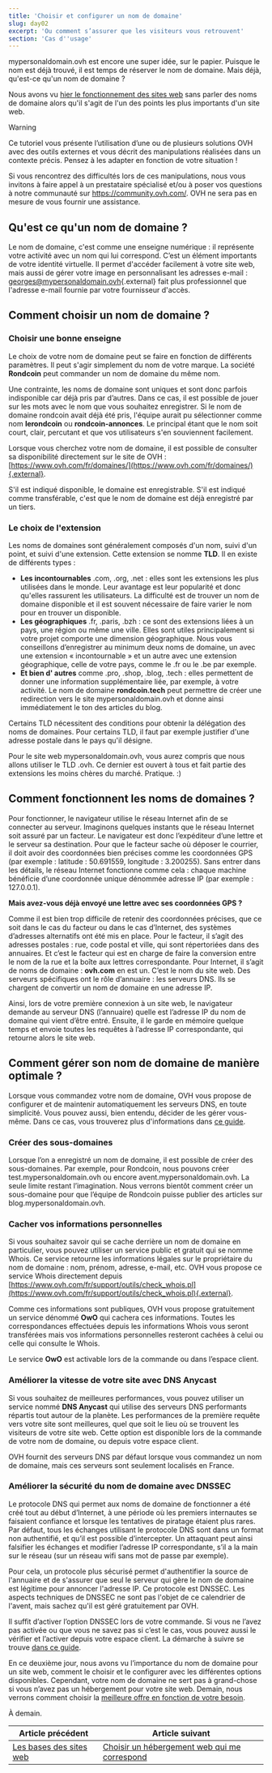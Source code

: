 ```yaml
---
title: 'Choisir et configurer un nom de domaine'
slug: day02
excerpt: 'Ou comment s’assurer que les visiteurs vous retrouvent'
section: 'Cas d''usage'
---
```


mypersonaldomain.ovh est encore une super idée, sur le papier. Puisque le nom est déjà trouvé, il est temps de réserver le nom de domaine. Mais déjà, qu'est-ce qu'un nom de domaine ?

Nous avons vu [hier le fonctionnement des sites web](https://docs.ovh.com/fr/hosting/24-days/day01/) sans parler des noms de domaine alors qu'il s'agit de l'un des points les plus importants d'un site web.

> [!warning]
>
> Ce tutoriel vous présente l’utilisation d’une ou de plusieurs solutions OVH avec des outils externes et vous décrit des manipulations réalisées dans un contexte précis. Pensez à les adapter en fonction de votre situation !
>
> Si vous rencontrez des difficultés lors de ces manipulations, nous vous invitons à faire appel à un prestataire spécialisé et/ou à poser vos questions à notre communauté sur <https://community.ovh.com/>. OVH ne sera pas en mesure de vous fournir une assistance.
>

## Qu'est ce qu'un nom de domaine ?
Le nom de domaine, c'est comme une enseigne numérique : il représente votre activité avec un nom qui lui correspond. C’est un élément importants de votre identité virtuelle. Il permet d'accéder facilement à votre site web, mais aussi de gérer votre image en personnalisant les adresses e-mail : [georges@mypersonaldomain.ovh](mailto:georges@mypersonaldomain.ovh){.external} fait plus professionnel que l'adresse e-mail fournie par votre fournisseur d'accès.

## Comment choisir un nom de domaine ?

### Choisir une bonne enseigne
Le choix de votre nom de domaine peut se faire en fonction de différents paramètres. Il peut s'agir simplement du nom de votre marque. La société **Rondcoin** peut commander un nom de domaine du même nom.

Une contrainte, les noms de domaine sont uniques et sont donc parfois indisponible car déjà pris par d’autres. Dans ce cas, il est possible de jouer sur les mots avec le nom que vous souhaitez enregistrer. Si le nom de domaine rondcoin avait déjà été pris, l'équipe aurait pu sélectionner comme nom **lerondcoin** ou **rondcoin-annonces**. Le principal étant que le nom soit court, clair, percutant et que vos utilisateurs s'en souviennent facilement.

Lorsque vous cherchez votre nom de domaine, il est possible de consulter sa disponibilité directement sur le site de OVH : [https://www.ovh.com/fr/domaines/](https://www.ovh.com/fr/domaines/){.external}.

S'il est indiqué disponible, le domaine est enregistrable. S'il est indiqué comme transférable, c'est que le nom de domaine est déjà enregistré par un tiers.

### Le choix de l'extension
Les noms de domaines sont généralement composés d'un nom, suivi d'un point, et suivi d'une extension. Cette extension se nomme **TLD**. Il en existe de différents types :

- **Les incontournables** .com, .org, .net : elles sont les extensions les plus utilisées dans le monde. Leur avantage est leur popularité et donc qu'elles rassurent les utilisateurs. La difficulté est de trouver un nom de domaine disponible et il est souvent nécessaire de faire varier le nom pour en trouver un disponible.
- **Les géographiques** .fr, .paris, .bzh : ce sont des extensions liées à un pays, une région ou même une ville. Elles sont utiles principalement si votre projet comporte une dimension géographique. Nous vous conseillons d’enregistrer au minimum deux noms de domaine, un avec une extension « incontournable » et un autre avec une extension géographique, celle de votre pays, comme le .fr ou le .be par exemple.
- **Et bien d' autres** comme .pro, .shop, .blog, .tech : elles permettent de donner une information supplémentaire liée, par exemple, à votre activité. Le nom de domaine **rondcoin.tech** peut permettre de créer une redirection vers le site mypersonaldomain.ovh et donne ainsi immédiatement le ton des articles du blog.

Certains TLD nécessitent des conditions pour obtenir la délégation des noms de domaines. Pour certains TLD, il faut par exemple justifier d'une adresse postale dans le pays qu'il désigne.

Pour le site web mypersonaldomain.ovh, vous aurez compris que nous allons utiliser le TLD .ovh. Ce dernier est ouvert à tous et fait partie des extensions les moins chères du marché. Pratique. :)

## Comment fonctionnent les noms de domaines ?
Pour fonctionner, le navigateur utilise le réseau Internet afin de se connecter au serveur. Imaginons quelques instants que le réseau Internet soit assuré par un facteur. Le navigateur est donc l’expéditeur d’une lettre et le serveur sa destination. Pour que le facteur sache où déposer le courrier, il doit avoir des coordonnées bien précises comme les coordonnées GPS (par exemple : latitude : 50.691559, longitude : 3.200255). Sans entrer dans les détails, le réseau Internet fonctionne comme cela : chaque machine bénéficie d’une coordonnée unique dénommée adresse IP (par exemple : 127.0.0.1).

**Mais avez-vous déjà envoyé une lettre avec ses coordonnées GPS ?**

Comme il est bien trop difficile de retenir des coordonnées précises, que ce soit dans le cas du facteur ou dans le cas d’Internet, des systèmes d’adresses alternatifs ont été mis en place. Pour le facteur, il s’agit des adresses postales : rue, code postal et ville, qui sont répertoriées dans des annuaires. Et c’est le facteur qui est en charge de faire la conversion entre le nom de la rue et la boîte aux lettres correspondante. Pour Internet, il s’agit de noms de domaine : **ovh.com** en est un. C’est le nom du site web. Des serveurs spécifiques ont le rôle d’annuaire : les serveurs DNS. Ils se chargent de convertir un nom de domaine en une adresse IP.

Ainsi, lors de votre première connexion à un site web, le navigateur demande au serveur DNS (l’annuaire) quelle est l’adresse IP du nom de domaine qui vient d’être entré. Ensuite, il le garde en mémoire quelque temps et envoie toutes les requêtes à l’adresse IP correspondante, qui retourne alors le site web.

## Comment gérer son nom de domaine de manière optimale ?
Lorsque vous commandez votre nom de domaine, OVH vous propose de configurer et de maintenir automatiquement les serveurs DNS, en toute simplicité. Vous pouvez aussi, bien entendu, décider de les gérer vous-même. Dans ce cas, vous trouverez plus d'informations dans [ce guide](https://docs.ovh.com/fr/domains/editer-ma-zone-dns/).

### Créer des sous-domaines
Lorsque l’on a enregistré un nom de domaine, il est possible de créer des sous-domaines. Par exemple, pour Rondcoin, nous pouvons créer test.mypersonaldomain.ovh ou encore avent.mypersonaldomain.ovh. La seule limite restant l’imagination. Nous verrons bientôt comment créer un sous-domaine pour que l’équipe de Rondcoin puisse publier des articles sur blog.mypersonaldomain.ovh.

### Cacher vos informations personnelles
Si vous souhaitez savoir qui se cache derrière un nom de domaine en particulier, vous pouvez utiliser un service public et gratuit qui se nomme Whois. Ce service retourne les informations légales sur le propriétaire du nom de domaine : nom, prénom, adresse, e-mail, etc. OVH vous propose ce service Whois directement depuis [https://www.ovh.com/fr/support/outils/check_whois.pl](https://www.ovh.com/fr/support/outils/check_whois.pl){.external}.

Comme ces informations sont publiques, OVH vous propose gratuitement un service dénommé **OwO** qui cachera ces informations. Toutes les correspondances effectuées depuis les informations Whois vous seront transférées mais vos informations personnelles resteront cachées à celui ou celle qui consulte le Whois.

Le service **OwO** est activable lors de la commande ou dans l’espace client.

### Améliorer la vitesse de votre site avec DNS Anycast
Si vous souhaitez de meilleures performances, vous pouvez utiliser un service nommé **DNS Anycast** qui utilise des serveurs DNS performants répartis tout autour de la planète. Les performances de la première requête vers votre site sont meilleures, quel que soit le lieu où se trouvent les visiteurs de votre site web. Cette option est disponible lors de la commande de votre nom de domaine, ou depuis votre espace client.

OVH fournit des serveurs DNS par défaut lorsque vous commandez un nom de domaine, mais ces serveurs sont seulement localisés en France.

### Améliorer la sécurité du nom de domaine avec DNSSEC
Le protocole DNS qui permet aux noms de domaine de fonctionner a été créé tout au début d’Internet, à une période où les premiers internautes se faisaient confiance et lorsque les tentatives de piratage étaient plus rares. Par défaut, tous les échanges utilisant le protocole DNS sont dans un format non authentifié, et qu’il est possible d’intercepter. Un attaquant peut ainsi falsifier les échanges et modifier l’adresse IP correspondante, s’il a la main sur le réseau (sur un réseau wifi sans mot de passe par exemple).

Pour cela, un protocole plus sécurisé permet d'authentifier la source de l'annuaire et de s'assurer que seul le serveur qui gère le nom de domaine est légitime pour annoncer l'adresse IP. Ce protocole est DNSSEC. Les aspects techniques de DNSSEC ne sont pas l'objet de ce calendrier de l'avent, mais sachez qu'il est géré gratuitement par OVH.

Il suffit d’activer l’option DNSSEC lors de votre commande. Si vous ne l’avez pas activée ou que vous ne savez pas si c’est le cas, vous pouvez aussi le vérifier et l’activer depuis votre espace client. La démarche à suivre se trouve [dans ce guide](https://docs.ovh.com/fr/domains/securiser-votre-domaine-avec-dnssec/).

En ce deuxième jour, nous avons vu l’importance du nom de domaine pour un site web, comment le choisir et le configurer avec les différentes options disponibles. Cependant, votre nom de domaine ne sert pas à grand-chose si vous n’avez pas un hébergement pour votre site web. Demain, nous verrons comment choisir la [meilleure offre en fonction de votre besoin](https://docs.ovh.com/fr/hosting/24-days/day03/).

À demain.

| Article précédent | Article suivant |
|---|---|
| [Les bases des sites web](https://docs.ovh.com/fr/hosting/24-days/day01/) | [Choisir un hébergement web qui me correspond](https://docs.ovh.com/fr/hosting/24-days/day03/) |
